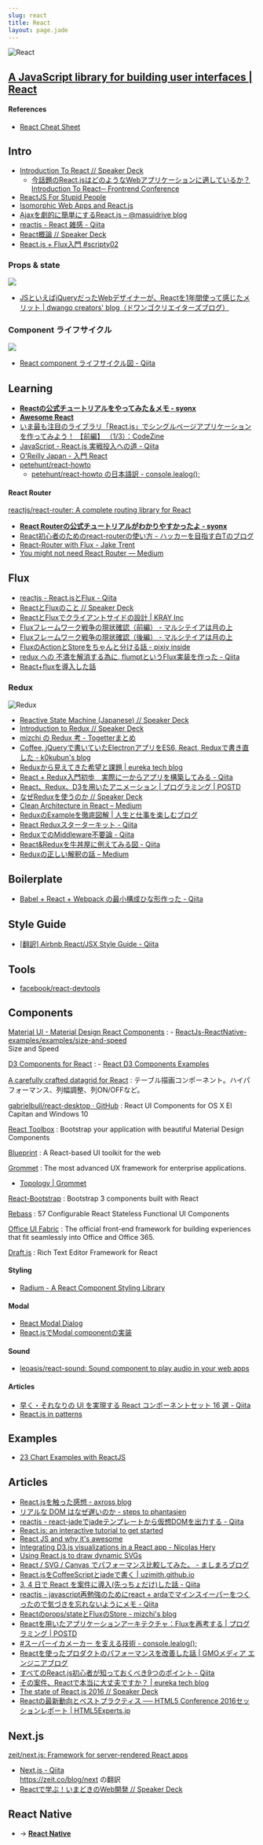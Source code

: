 ```yaml
---
slug: react
title: React
layout: page.jade
---
```


![React](/wiki/assets/img/React.png)

<div id="gollum-heading">
  <h2>
    <a href="http://facebook.github.io/react/">A JavaScript library for building user interfaces | React</a>
  </h2>
</div>

#### References
- [React Cheat Sheet](http://reactcheatsheet.com/)


## Intro
- [Introduction To React // Speaker Deck](https://speakerdeck.com/hokaccha/introduction-to-react)
    - [今話題のReact.jsはどのようなWebアプリケーションに適しているか？ Introduction To React─ Frontrend Conference](http://html5experts.jp/hokaccha/13301/)
- [ReactJS For Stupid People](http://blog.andrewray.me/reactjs-for-stupid-people/)
- [Isomorphic Web Apps and React.js](http://jsforallof.us/2015/02/23/isomorphic-web-apps-and-react-js/)
- [Ajaxを劇的に簡単にするReact.js – @masuidrive blog](http://blog.masuidrive.jp/2015/03/03/react/)
- [reactjs - React 雑感 - Qiita](http://qiita.com/naoya@github/items/a4d54f5ab008c3fa4055)
- [React概論 // Speaker Deck](https://speakerdeck.com/naoya/reactgai-lun)
- [React.js + Flux入門 #scripty02](http://www.slideshare.net/techblogyahoo/reactjs-flux-scripty02)

### Props & state
![](/wiki/assets/img/react-inheritance.gif)
- [JSといえばjQueryだったWebデザイナーが、Reactを1年間使って感じたメリット | dwango creators' blog（ドワンゴクリエイターズブログ）](http://creator.dwango.co.jp/3413.html)

### Component ライフサイクル
![](/wiki/assets/img/react-lifecycle.png)
- [React component ライフサイクル図 \- Qiita](http://qiita.com/kawachi/items/092bfc281f88e3a6e456)


## Learning
- __[Reactの公式チュートリアルをやってみた＆メモ - syonx](http://syonx.hatenablog.com/entry/2015/03/15/060000)__
- __[Awesome React](https://github.com/enaqx/awesome-react)__
- [いま最も注目のライブラリ「React.js」でシングルページアプリケーションを作ってみよう！ 【前編】 （1/3）：CodeZine](http://codezine.jp/article/detail/8491)
- [JavaScript - React.js 実戦投入への道 - Qiita](http://qiita.com/icoxfog417/items/5d79b3336226aa51e30d)
- [O'Reilly Japan - 入門 React](http://www.oreilly.co.jp/books/9784873117195/)
- [petehunt/react-howto](https://github.com/petehunt/react-howto)
  - [petehunt/react-howto の日本語訳 - console.lealog();](http://lealog.hateblo.jp/entry/2016/01/07/170707)

#### React Router
[reactjs/react-router: A complete routing library for React](https://github.com/reactjs/react-router)

- __[React Routerの公式チュートリアルがわかりやすかったよ - syonx](http://syonx.hatenablog.com/entry/2016/02/28/160557)__
- [React初心者のためのreact-routerの使い方 - ハッカーを目指す白Tのブログ](http://beck23.hatenablog.com/entry/2015/02/20/054900)
- [React-Router with Flux - Jake Trent](http://jaketrent.com/post/react-router-with-flux/)
- [You might not need React Router — Medium](https://medium.com/@tarkus/you-might-not-need-react-router-38673620f3d#.fn0q2pm2g)


## Flux
- [reactjs - React.jsとFlux - Qiita](http://qiita.com/koba04/items/b32ba449d753fdb2b597)
- [ReactとFluxのこと // Speaker Deck](https://speakerdeck.com/geta6/reacttofluxfalsekoto)
- [ReactとFluxでクライアントサイドの設計 | KRAY Inc](http://kray.jp/blog/react-flux/)
- [Fluxフレームワーク戦争の現状確認（前編） - マルシテイアは月の上](http://amagitakayosi.hatenablog.com/entry/2015/12/02/172453)
- [Fluxフレームワーク戦争の現状確認（後編） - マルシテイアは月の上](http://amagitakayosi.hatenablog.com/entry/2015/12/25/080000)
- [FluxのActionとStoreをちゃんと分ける話 - pixiv inside](http://inside.pixiv.net/entry/2015/12/19/113746)
- [redux への 不満を解消する為に, flumptというFlux実装を作った - Qiita](http://qiita.com/mizchi/items/79673c4d406cc85b44aa)
- [React+fluxを導入した話](http://www.slideshare.net/hoto17296/reactflux)

### Redux

![Redux](/wiki/assets/img/redux.jpg)

- [Reactive State Machine \(Japanese\) // Speaker Deck](https://speakerdeck.com/inamiy/reactive-state-machine-japanese)
- [Introduction to Redux // Speaker Deck](https://speakerdeck.com/axross/introduction-to-redux)
- [mizchi の Redux 考 \- Togetterまとめ](https://togetter.com/li/911228)
- [Coffee, jQueryで書いていたElectronアプリをES6, React, Reduxで書き直した \- k0kubun's blog](http://k0kubun.hatenablog.com/entry/2016/03/21/114626)
- [Reduxから見えてきた希望と課題 | eureka tech blog](https://developers.eure.jp/tech/redux_feature/)
- [React + Redux入門初歩　実際に一からアプリを構築してみる - Qiita](http://qiita.com/pentamania/items/859fe5f2f7e9cf12d6ca)
- [React、Redux、D3を用いたアニメーション | プログラミング | POSTD](http://postd.cc/animating-with-react-redux-and-d3/)
- [なぜReduxを使うのか // Speaker Deck](https://speakerdeck.com/kuy/nazereduxwoshi-ufalseka)
- [Clean Architecture in React – Medium](https://medium.com/@axross/wip-react-clean-architecture-386c950d8b3a#.vgygwct23)
- [ReduxのExampleを徹底図解 \| 人生と仕事を楽しむブログ](http://blog.andgenie.jp/articles/1021)
- [React Reduxスターターキット \- Qiita](http://qiita.com/ossan-engineer/items/25babf2025bfe1968b9b)
- [ReduxでのMiddleware不要論 \- Qiita](http://qiita.com/uryyyyyyy/items/d8bae6a7fca1c4732696)
- [React&Reduxを牛丼屋に例えてみる図 \- Qiita](http://qiita.com/arihito@github/items/f5550de00e22e3dc9bc9)
- [Reduxの正しい解釈の話 – Medium](https://medium.com/@axross/undertanding-truthful-redux-with-usecases-179eefd9fd55#.xx60yyu8a)


## Boilerplate

- [Babel \+ React \+ Webpack の最小構成ひな形作った \- Qiita](http://qiita.com/ktrysmt/items/aba22b8b3a1fd2031985)


## Style Guide
- [[翻訳] Airbnb React/JSX Style Guide - Qiita](http://qiita.com/koukun/items/e64762e407b8dd5e0247)


## Tools
- [facebook/react-devtools](https://github.com/facebook/react-devtools)


## Components

[Material UI - Material Design React Components](http://callemall.github.io/material-ui/#/)
: - [ReactJs-ReactNative-examples/examples/size-and-speed](https://github.com/liesislukas/ReactJs-ReactNative-examples/tree/master/examples/size-and-speed)  
  Size and Speed

[D3 Components for React](https://github.com/codesuki/react-d3-components)
: - [React D3 Components Examples](http://codesuki.github.io/react-d3-components/example.html)

[A carefully crafted datagrid for React](http://zippyui.github.io/react-datagrid/#/)
: テーブル描画コンポーネント。ハイパフォーマンス、列幅調整、列ON/OFFなど。

[gabrielbull/react-desktop · GitHub](https://github.com/gabrielbull/react-desktop)
: React UI Components for OS X El Capitan and Windows 10

[React Toolbox](http://react-toolbox.com/)
: Bootstrap your application with beautiful Material Design Components

[Blueprint](http://blueprintjs.com/)
: A React-based UI toolkit for the web

[Grommet](https://grommet.github.io/)
: The most advanced UX framework for enterprise applications.
- [Topology | Grommet](https://grommet.github.io/docs/topology/examples/)

[React-Bootstrap](http://react-bootstrap.github.io/)
: Bootstrap 3 components built with React

[Rebass](http://jxnblk.com/rebass/)
: 57 Configurable React Stateless Functional UI Components

[Office UI Fabric](https://dev.office.com/fabric#/)
: The official front-end framework for building experiences that fit seamlessly into Office and Office 365.

[Draft.js](https://draftjs.org/)
: Rich Text Editor Framework for React

#### Styling
- [Radium - A React Component Styling Library](http://projects.formidablelabs.com/radium/)

#### Modal
- [React Modal Dialog](http://www.qimingweng.com/react-modal-dialog/)
- [React\.jsでModal componentの実装](http://c16e.com/1509031043/)

#### Sound
- [leoasis/react\-sound: Sound component to play audio in your web apps](https://github.com/leoasis/react-sound)

#### Articles
- [早く・それなりの UI を実現する React コンポーネントセット 16 選 \- Qiita](http://qiita.com/kyrieleison/items/39ce30dd2d204791a9ea)
- [React\.js in patterns](http://krasimirtsonev.com/blog/article/react-js-in-design-patterns)


## Examples
- [23 Chart Examples with ReactJS](http://react.rocks/tag/Chart)


## Articles
- [React.jsを触った感想 - axross blog](http://blog.axross.org/entry/2014/12/25/100000)
- [リアルな DOM はなぜ遅いのか - steps to phantasien](http://steps.dodgson.org/b/2014/12/11/why-is-real-dom-slow/)
- [reactjs - react-jadeでjadeテンプレートから仮想DOMを出力する - Qiita](http://qiita.com/mizchi/items/4e17b54cd9cc70d747cc)
- [React.js: an interactive tutorial to get started](http://projs.hackhat.com/react-js-an-interactive-tutorial-to-get-started/)
- [React JS and why it's awesome](http://www.slideshare.net/AndrewHull/react-js-and-why-its-awesome)
- [Integrating D3.js visualizations in a React app - Nicolas Hery](http://nicolashery.com/integrating-d3js-visualizations-in-a-react-app/)
- [Using React.js to draw dynamic SVGs](http://biesnecker.com/2014/10/22/using-reactjs-to-draw-dynamic-svgs/)
- [React / SVG / Canvas でパフォーマンス比較してみた。 - ましまろブログ](http://mashimallow.hatenablog.com/entry/2015/02/02/225250)
- [React.jsをCoffeeScriptとjadeで書く | uzimith.github.io](https://uzimith.github.io/2015/02/13/react-jade-coffee/)
- [3, 4 日で React を案件に導入(先っちょだけ)した話 - Qiita](http://qiita.com/monpy/items/cd6ff929aa52a832df5c)
- [reactjs - javascript再勉強のためにreact + ardaでマインスイーパーをつくったので気づきを忘れないようにメモ - Qiita](http://qiita.com/mmmpa/items/dfdf0f4de70b42ad1138)
- [Reactのprops/stateとFluxのStore - mizchi's blog](http://mizchi.hatenablog.com/entry/2015/08/24/233919)
- [Reactを用いたアプリケーションアーキテクチャ：Fluxを再考する | プログラミング | POSTD](http://postd.cc/application-architecture-with-react-rethinking-flux/)
- [#スーパーイカメーカー を支える技術 - console.lealog();](http://lealog.hateblo.jp/entry/2016/01/22/115913)
- [Reactを使ったプロダクトのパフォーマンスを改善した話 | GMOメディア エンジニアブログ](http://tech.gmo-media.jp/post/141458071484/react-perf-tuning)
- [すべてのReact.js初心者が知っておくべき9つのポイント - Qiita](http://qiita.com/ossan-engineer/items/3622e57ceb70c7f12295)
- [その案件、Reactで本当に大丈夫ですか？ | eureka tech blog](https://developers.eure.jp/tech/react_or_not/)
- [The state of React.js 2016 // Speaker Deck](https://speakerdeck.com/koba04/the-state-of-react-dot-js-2016)
- [Reactの最新動向とベストプラクティス ── HTML5 Conference 2016セッションレポート \| HTML5Experts\.jp](https://html5experts.jp/koba04/20839/)


## Next.js
[zeit/next\.js: Framework for server\-rendered React apps](https://github.com/zeit/next.js)

- [Next\.js \- Qiita](http://qiita.com/nkzawa/items/1e0e93efd13fb982c8c0)  
  https://zeit.co/blog/next の翻訳
- [Reactで学ぶ！いまどきのWeb開発 // Speaker Deck](https://speakerdeck.com/fand/reactdexue-bu-imadokifalsewebkai-fa)


## React Native
- → __[React Native](/wiki/reactnative/)__
